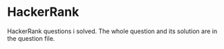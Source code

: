 # HackerRank
HackerRank questions i solved.
The whole question and its solution are in the question file.
